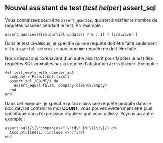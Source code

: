## Nouvel assistant de test (*test helper*) assert\_sql

Vous connaissez peut-être `assert_queries`, qui sert à vérifier le nombre de requêtes passées pendant le test. Par exemple :

	assert_queries(Firm.partial_updates? ? 0 : 1) { firm.save! }

Dans le test ci-dessus, je spécifie qu'une requête doit être faite seulement s'il y a `partial_updates` ; sinon, aucune requête ne doit être faite.

Nous disposons dorénavant d'un autre assistant pour faciliter le test des requêtes SQL produites par la couche d'abstration `ActiveRecord`. Exemple :

	def test_empty_with_counter_sql
	  company = Firm.find(:first)
	  assert_sql /COUNT/i do
	    assert_equal false, company.clients.empty?
	  end
	end

Dans cet exemple, je spécifie qu'au moins une requête produite dans le bloc devrait contenir le mot **COUNT**. Vous pouvez évidemment être plus spécifique dans l'expression régulière que vous utilisez. Voyons un autre exemple :

	assert_sql(/\(\"companies\".\"id\" IN \(1\)\)/) do
	  Account.find(1, :include => :firm)
	end
